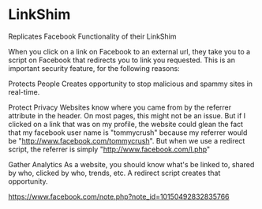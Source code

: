 LinkShim
========

Replicates Facebook Functionality of their LinkShim

When you click on a link on Facebook to an external url, they take you to a script on Facebook that redirects you to link you requested. This is an important security feature, for the following reasons:

Protects People
Creates opportunity to stop malicious and spammy sites in real-time.

Protect Privacy
Websites know where you came from by the referrer attribute in the header. On most pages, this might not be an issue. But if I clicked on a link that was on my profile, the website could glean the fact that my facebook user
name is "tommycrush" because my referrer would be "http://www.facebook.com/tommycrush". But when we use a redirect script, the referrer is simply "http://www.facebook.com/l.php"

Gather Analytics
As a website, you should know what's be linked to, shared by who, clicked by who, trends, etc. A redirect script creates that opportunity.

https://www.facebook.com/note.php?note_id=10150492832835766